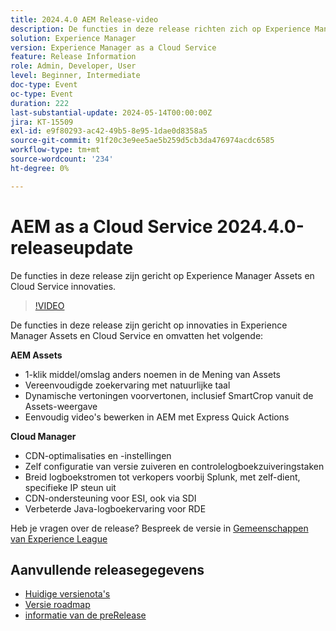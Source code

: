 ```yaml
---
title: 2024.4.0 AEM Release-video
description: De functies in deze release richten zich op Experience Manager Assets- en Cloud Service-innovaties en bevatten de volgende:AEM Assets:1-klik asset/folder hernoemen in Assets ViewVereenvoudigde zoekervaring met gebruik van natuurlijke talenVoorvertoning dynamische uitvoeringen inclusief Smart Crop from Assets View Edit Video's eenvoudig in AEM met Express Quick ActionsCloud Manager:CDN-optimalisaties en afstemmingZelfserverconfiguratie van versiebeheer en controlelogboekonderhoudstakenUitbreiding naar andere leveranciers Splunk, met zelf-dient, specifieke IP supportCDN steun voor ESI, ook via SDIImproved Java registreren ervaring voor RDE
solution: Experience Manager
version: Experience Manager as a Cloud Service
feature: Release Information
role: Admin, Developer, User
level: Beginner, Intermediate
doc-type: Event
oc-type: Event
duration: 222
last-substantial-update: 2024-05-14T00:00:00Z
jira: KT-15509
exl-id: e9f80293-ac42-49b5-8e95-1dae0d8358a5
source-git-commit: 91f20c3e9ee5ae5b259d5cb3da476974acdc6585
workflow-type: tm+mt
source-wordcount: '234'
ht-degree: 0%

---
```


# AEM as a Cloud Service 2024.4.0-releaseupdate

De functies in deze release zijn gericht op Experience Manager Assets en Cloud Service innovaties.

>[!VIDEO](https://video.tv.adobe.com/v/3429111/?learn=on)

De functies in deze release zijn gericht op innovaties in Experience Manager Assets en Cloud Service en omvatten het volgende:

**AEM Assets**
* 1-klik middel/omslag anders noemen in de Mening van Assets
* Vereenvoudigde zoekervaring met natuurlijke taal
* Dynamische vertoningen voorvertonen, inclusief SmartCrop vanuit de Assets-weergave
* Eenvoudig video&#39;s bewerken in AEM met Express Quick Actions

**Cloud Manager**
* CDN-optimalisaties en -instellingen
* Zelf configuratie van versie zuiveren en controlelogboekzuiveringstaken
* Breid logboekstromen tot verkopers voorbij Splunk, met zelf-dient, specifieke IP steun uit
* CDN-ondersteuning voor ESI, ook via SDI
* Verbeterde Java-logboekervaring voor RDE

Heb je vragen over de release?  Bespreek de versie in [ Gemeenschappen van Experience League ](https://adobe.ly/44Ofo8H)

## Aanvullende releasegegevens

* [ Huidige versienota&#39;s ](https://experienceleague.adobe.com/docs/experience-manager-cloud-service/content/release-notes/home.html?lang=nl-NL)
* [ Versie roadmap ](https://experienceleague.adobe.com/docs/experience-manager-release-information/aem-release-updates/update-releases-roadmap.html?lang=nl-NL)
* [ informatie van de preRelease ](https://experienceleague.adobe.com/docs/experience-manager-cloud-service/content/release-notes/prerelease.html?lang=nl-NL)
